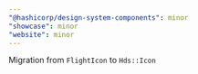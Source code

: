 ```yaml
---
"@hashicorp/design-system-components": minor
"showcase": minor
"website": minor
---
```


Migration from `FlightIcon` to `Hds::Icon`
